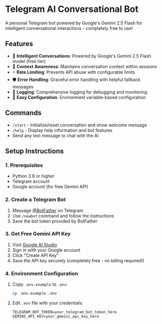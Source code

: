 # Telegram AI Conversational Bot

A personal Telegram bot powered by Google's Gemini 2.5 Flash for intelligent conversational interactions - completely free to use!

## Features

- 🤖 **Intelligent Conversations**: Powered by Google's Gemini 2.5 Flash model (free tier)
- 💬 **Context Awareness**: Maintains conversation context within sessions
- ⚡ **Rate Limiting**: Prevents API abuse with configurable limits
- 🛡️ **Error Handling**: Graceful error handling with helpful fallback messages
- 📝 **Logging**: Comprehensive logging for debugging and monitoring
- 🔧 **Easy Configuration**: Environment variable-based configuration

## Commands

- `/start` - Initialize/reset conversation and show welcome message
- `/help` - Display help information and bot features
- Send any text message to chat with the AI

## Setup Instructions

### 1. Prerequisites

- Python 3.9 or higher
- Telegram account
- Google account (for free Gemini API)

### 2. Create a Telegram Bot

1. Message [@BotFather](https://t.me/botfather) on Telegram
2. Use `/newbot` command and follow the instructions
3. Save the bot token provided by BotFather

### 3. Get Free Gemini API Key

1. Visit [Google AI Studio](https://aistudio.google.com/app/apikey)
2. Sign in with your Google account
3. Click "Create API Key"
4. Save the API key securely (completely free - no billing required!)

### 4. Environment Configuration

1. Copy `.env.example` to `.env`:
   ```bash
   cp .env.example .env
   ```

2. Edit `.env` file with your credentials:
   ```
   TELEGRAM_BOT_TOKEN=your_telegram_bot_token_here
   GEMINI_API_KEY=your_gemini_api_key_here
   